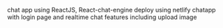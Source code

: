 chat app using ReactJS, React-chat-engine
deploy using netlify
chatapp with login page and realtime chat features including upload image
